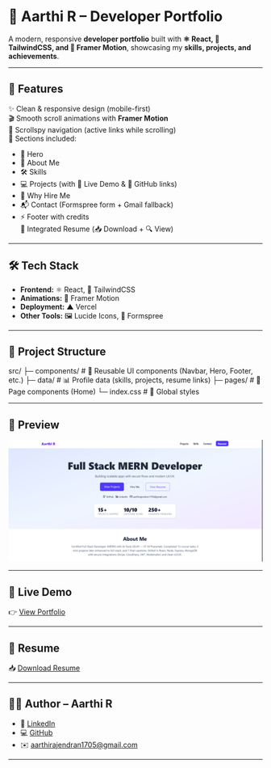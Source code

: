 # 🌟 Aarthi R – Developer Portfolio  

A modern, responsive **developer portfolio** built with **⚛️ React, 🎨 TailwindCSS, and 🎥 Framer Motion**, showcasing my **skills, projects, and achievements**.  

---

## 🚀 Features  
✨ Clean & responsive design (mobile-first)  
🎬 Smooth scroll animations with **Framer Motion**  
🧭 Scrollspy navigation (active links while scrolling)  
📂 Sections included:  
   - 👋 Hero  
   - 🙋 About Me  
   - 🛠 Skills  
   - 💻 Projects (with 🔗 Live Demo & 📂 GitHub links)  
   - 🤝 Why Hire Me  
   - 📬 Contact (Formspree form + Gmail fallback)  
   - ⚡ Footer with credits  
📄 Integrated Resume (📥 Download + 🔍 View)  

---

## 🛠 Tech Stack  
- **Frontend:** ⚛️ React, 🎨 TailwindCSS  
- **Animations:** 🎥 Framer Motion  
- **Deployment:** ▲ Vercel  
- **Other Tools:** 🖼 Lucide Icons, 📧 Formspree  

---

## 📂 Project Structure  

src/
├─ components/ # 🔧 Reusable UI components (Navbar, Hero, Footer, etc.)
├─ data/ # 📊 Profile data (skills, projects, resume links)
├─ pages/ # 📄 Page components (Home)
└─ index.css # 🎨 Global styles

---

## 📸 Preview
![alt text](image.png)

---

## 🔗 Live Demo
👉 [View Portfolio](https://your-portfolio-link.vercel.app)

---

## 📄 Resume  
📥 [Download Resume](public/resume/Aarthi-R-Resume.pdf)  

---

## 👩‍💻 Author – Aarthi R  
- 🔗 [LinkedIn](https://linkedin.com/in/aarthi-r-66944628a/)  
- 💻 [GitHub](https://github.com/Aarthi1720)  
- ✉️ aarthirajendran1705@gmail.com  

---

